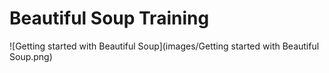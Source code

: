 # Beautiful Soup Training 

![Getting started with Beautiful Soup](images/Getting started with Beautiful Soup.png)